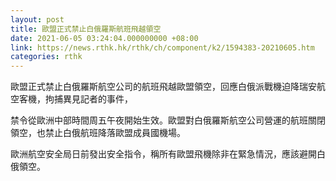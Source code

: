 ```yaml
---
layout: post
title: 歐盟正式禁止白俄羅斯航班飛越領空
date: 2021-06-05 03:24:04.000000000 +08:00
link: https://news.rthk.hk/rthk/ch/component/k2/1594383-20210605.htm
categories: rthk
---
```


歐盟正式禁止白俄羅斯航空公司的航班飛越歐盟領空，回應白俄派戰機迫降瑞安航空客機，拘捕異見記者的事件，

禁令從歐洲中部時間周五午夜開始生效。歐盟對白俄羅斯航空公司營運的航班關閉領空，也禁止白俄航班降落歐盟成員國機場。

歐洲航空安全局日前發出安全指令，稱所有歐盟飛機除非在緊急情況，應該避開白俄領空。
